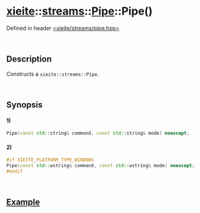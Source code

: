# [xieite](../../../../../../xieite.md)\:\:[streams](../../../../../../streams.md)\:\:[Pipe](../../../../pipe.md)\:\:Pipe\(\)
Defined in header [<xieite/streams/pipe.hpp>](../../../../../../../include/xieite/streams/pipe.hpp)

&nbsp;

## Description
Constructs a `xieite::streams::Pipe`.

&nbsp;

## Synopsis
#### 1)
```cpp
Pipe(const std::string& command, const std::string& mode) noexcept;
```
#### 2)
```cpp
#if XIEITE_PLATFORM_TYPE_WINDOWS
Pipe(const std::wstring& command, const std::wstring& mode) noexcept;
#endif
```

&nbsp;

## [Example](../../../../pipe.md#Example)
